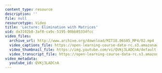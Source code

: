 ```yaml
---
content_type: resource
description: ''
file: null
resourcetype: Video
title: 'Lecture: Elimination with Matrices'
uid: da3102b8-3af8-ca9c-5195-00bb85334fcc
video_files:
  archive_url: http://www.archive.org/download/MIT18.06S05_MP4/02.mp4
  video_captions_file: https://open-learning-course-data-rc.s3.amazonaws.com/18-06sc-linear-algebra-fall-2011/ea557f2ff4605f13b857c2aff8866c54_QVKj3LADCnA.vtt
  video_thumbnail_file: https://img.youtube.com/vi/QVKj3LADCnA/default.jpg
  video_transcript_file: https://open-learning-course-data-rc.s3.amazonaws.com/18-06sc-linear-algebra-fall-2011/265e502cbb641058a996fbb83c26e0a8_QVKj3LADCnA.pdf
video_metadata:
  youtube_id: QVKj3LADCnA
---
```

